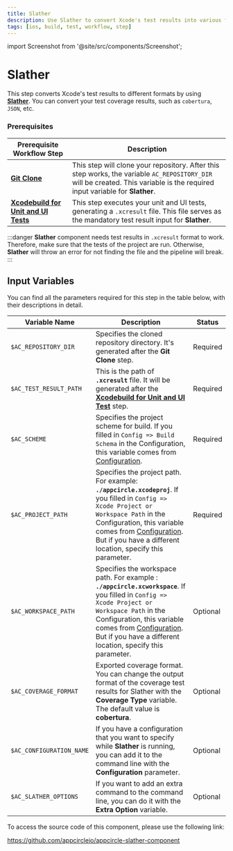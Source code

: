 ```yaml
---
title: Slather
description: Use Slather to convert Xcode's test results into various formats. Prerequisites include Xcodebuild for Tests and Git Clone.
tags: [ios, build, test, workflow, step]
---
```


import Screenshot from '@site/src/components/Screenshot';

# Slather

This step converts Xcode's test results to different formats by using [**Slather**](https://github.com/SlatherOrg/slather/). You can convert your test coverage results, such as `cobertura`, `JSON`, etc.

### Prerequisites

| Prerequisite Workflow Step                                                                                                               | Description                                                                                                                                                                  |
|------------------------------------------------------------------------------------------------------------------------------------------|------------------------------------------------------------------------------------------------------------------------------------------------------------------------------|
| [**Git Clone**](https://docs.appcircle.io/workflows/common-workflow-steps/#git-clone)                                                    | This step will clone your repository. After this step works, the variable `AC_REPOSITORY_DIR` will be created. This variable is the required input variable for **Slather**. |
| [**Xcodebuild for Unit and UI Tests**](https://docs.appcircle.io/workflows/ios-specific-workflow-steps#xcodebuild-for-unit-and-ui-tests) | This step executes your unit and UI tests, generating a `.xcresult` file. This file serves as the mandatory test result input for **Slather**.                               |


<Screenshot url='https://cdn.appcircle.io/docs/assets/BE2830-slatherOrder.png' />

:::danger
**Slather** component needs test results in `.xcresult` format to work. Therefore, make sure that the tests of the project are run. Otherwise, **Slather** will throw an error for not finding the file and the pipeline will break. 
:::

## Input Variables

You can find all the parameters required for this step in the table below, with their descriptions in detail.

<Screenshot url='https://cdn.appcircle.io/docs/assets/BE2830-slatherInput.png' />

| Variable Name           | Description                          | Status                           |
|-------------------------|--------------------------------------|----------------------------------|
| `$AC_REPOSITORY_DIR`    | Specifies the cloned repository directory. It's generated after the **Git Clone** step. | Required |
| `$AC_TEST_RESULT_PATH`  | This is the path of **`.xcresult`** file. It will be generated after the [**Xcodebuild for Unit and UI Test**](https://docs.appcircle.io/workflows/ios-specific-workflow-steps#xcodebuild-for-unit-and-ui-tests) step. | Required |
| `$AC_SCHEME`            | Specifies the project scheme for build. If you filled in `Config => Build Schema` in the Configuration, this variable comes from [Configuration](https://docs.appcircle.io/build/building-ios-applications#build-configuration). | Required |
| `$AC_PROJECT_PATH`      | Specifies the project path. For example: **`./appcircle.xcodeproj`**. If you filled in `Config => Xcode Project or Workspace Path` in the Configuration, this variable comes from [Configuration](https://docs.appcircle.io/build/building-ios-applications#build-configuration). But if you have a different location, specify this parameter. | Required |
| `$AC_WORKSPACE_PATH`    | Specifies the workspace path. For example : **`./appcircle.xcworkspace`**. If you filled in `Config => Xcode Project or Workspace Path` in the Configuration, this variable comes from [Configuration](https://docs.appcircle.io/build/building-ios-applications#build-configuration). But if you have a different location, specify this parameter. | Optional |
| `$AC_COVERAGE_FORMAT`   | Exported coverage format. You can change the output format of the coverage test results for Slather with the **Coverage Type** variable. The default value is **cobertura**. | Optional |
| `$AC_CONFIGURATION_NAME`| If you have a configuration that you want to specify while **Slather** is running, you can add it to the command line with the **Configuration** parameter. | Optional |
| `$AC_SLATHER_OPTIONS`   | If you want to add an extra command to the command line, you can do it with the **Extra Option** variable. | Optional |


To access the source code of this component, please use the following link:

https://github.com/appcircleio/appcircle-slather-component